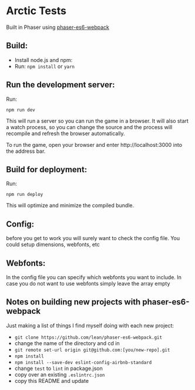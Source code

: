 # Arctic Tests

Built in Phaser using [phaser-es6-webpack](https://github.com/lean/phaser-es6-webpack.git)

## Build:

  * Install node.js and npm:
  * Run: `npm install` or `yarn`

## Run the development server:

Run:

```npm run dev```

This will run a server so you can run the game in a browser. It will also start a watch process, so you can change the source and the process will recompile and refresh the browser automatically.

To run the game, open your browser and enter http://localhost:3000 into the address bar.


## Build for deployment:

Run:

```npm run deploy```

This will optimize and minimize the compiled bundle.

## Config:
before you get to work you will surely want to check the config file. You could setup dimensions, webfonts, etc

## Webfonts:
In the config file you can specify which webfonts you want to include. In case you do not want to use webfonts simply leave the array empty

## Notes on building new projects with phaser-es6-webpack

Just making a list of things I find myself doing with each new project:

  * `git clone https://github.com/lean/phaser-es6-webpack.git`
  * change the name of the directory and cd in
  * `git remote set-url origin git@github.com:[you/new-repo].git`
  * `npm install`
  * `npm install --save-dev eslint-config-airbnb-standard`
  * change `test` to `lint` in package.json
  * copy over an existing `.eslintrc.json`
  * copy this README and update


